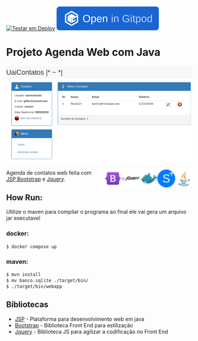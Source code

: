 [![Testar em Deploy](https://www.herokucdn.com/deploy/button.png)](https://heroku.com/deploy/?template=https://github.com/gilberto-009199/JAgendaWeb)
[![Testar no Browser](https://raw.githubusercontent.com/gilberto-009199/JAgendaWeb/master/gitpod.svg)](https://gitpod.io#https://github.com/gilberto-009199/JAgendaWeb)
# Projeto Agenda Web com Java

![Tela Principal](./home.png)



<img align="right" src="./assets/java16x16.svg" alt="Java" width="48px"/>
<img align="right" src="./assets/servelt16x16.svg" alt="Servlet" width="48px"/>
<img align="right" src="./assets/docker16x16.svg" alt="Docker" width="48px"/>
<img align="right" src="./assets/jquery.svg" alt="JQuery" width="48px"/>
<img align="right" src="./assets/bootstrap.svg" alt="Bootstrap" width="48px"/>

 Agenda de contatos web feita com [JSP](https://www.javafree.org/artigo/868717/JSP-Java-Server-Pages.html),[Bootstrap](https://getbootstrap.com) e [Jquery](https://jquery.com).

## How Run:

 Utilize o maven para compilar o programa ao final ele vai gera um arquivo jar executavel
### docker:
```shell
$ docker compose up
```

### maven:
```shell
$ mvn install
$ mv banco.sqlite ./target/bin/
$ ./target/bin/webapp
```

## Bibliotecas

* [JSP](https://pt.wikipedia.org/wiki/JavaServer_Pages) - Plataforma para desenvolvimento web em java
* [Bootstrap](https://getbootstrap.com) - Biblioteca Front End para estilização
* [Jquery](https://jquery.com) - Biblioteca JS para agilizar a codificação no Front End
 
